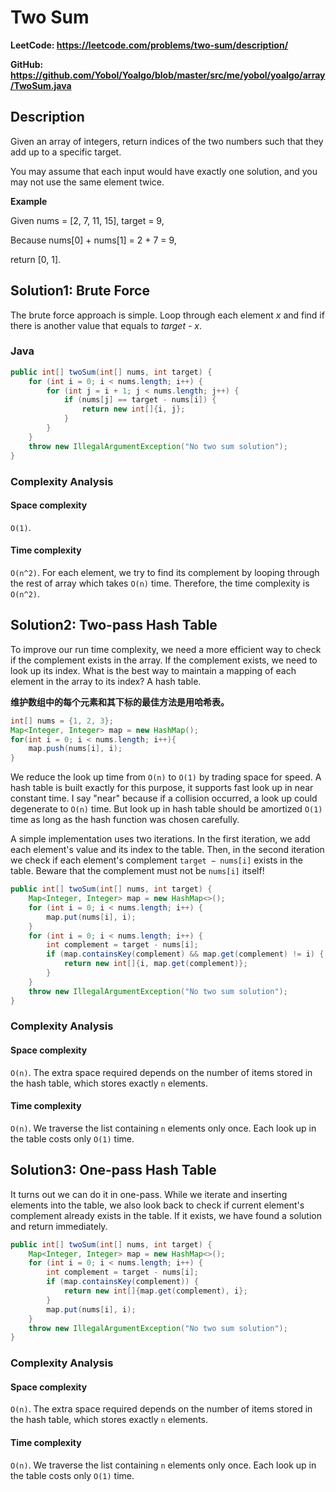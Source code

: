 # Two Sum

**LeetCode: https://leetcode.com/problems/two-sum/description/**

**GitHub: https://github.com/Yobol/Yoalgo/blob/master/src/me/yobol/yoalgo/array/TwoSum.java**

## Description

Given an array of integers, return indices of the two numbers such that they add up to a specific target.

You may assume that each input would have exactly one solution, and you may not use the same element twice.

**Example**

Given nums = [2, 7, 11, 15], target = 9,

Because nums[0] + nums[1] = 2 + 7 = 9,

return [0, 1].

## Solution1: Brute Force

The brute force approach is simple. Loop through each element *x* and find if there is another value that equals to *target - x*.

### Java

```java
public int[] twoSum(int[] nums, int target) {
    for (int i = 0; i < nums.length; i++) {
        for (int j = i + 1; j < nums.length; j++) {
            if (nums[j] == target - nums[i]) {
                return new int[]{i, j};
            }
        }
    }
    throw new IllegalArgumentException("No two sum solution");
}
```

### Complexity Analysis

#### Space complexity

`O(1)`. 

#### Time complexity

`O(n^2)`. For each element, we try to find its complement by looping through the rest of array which takes `O(n)` time. Therefore, the time complexity is `O(n^2)`.

## Solution2: Two-pass Hash Table

To improve our run time complexity, we need a more efficient way to check if the complement exists in the array. If the complement exists, we need to look up its index. What is the best way to maintain a mapping of each element in the array to its index? A hash table.

**维护数组中的每个元素和其下标的最佳方法是用哈希表。**

```java
int[] nums = {1, 2, 3}; 
Map<Integer, Integer> map = new HashMap();
for(int i = 0; i < nums.length; i++){
	map.push(nums[i], i);
}
```

We reduce the look up time from `O(n)` to `O(1)` by trading space for speed. A hash table is built exactly for this purpose, it supports fast look up in near constant time. I say "near" because if a collision occurred, a look up could degenerate to `O(n)` time. But look up in hash table should be amortized `O(1)` time as long as the hash function was chosen carefully.

A simple implementation uses two iterations. In the first iteration, we add each element's value and its index to the table. Then, in the second iteration we check if each element's complement `target − nums[i]` exists in the table. Beware that the complement must not be `nums[i]` itself!

```java
public int[] twoSum(int[] nums, int target) {
    Map<Integer, Integer> map = new HashMap<>();
    for (int i = 0; i < nums.length; i++) {
        map.put(nums[i], i);
    }
    for (int i = 0; i < nums.length; i++) {
        int complement = target - nums[i];
        if (map.containsKey(complement) && map.get(complement) != i) {
            return new int[]{i, map.get(complement)};
        }
    }
    throw new IllegalArgumentException("No two sum solution");
}
```

### Complexity Analysis

#### Space complexity

`O(n)`. The extra space required depends on the number of items stored in the hash table, which stores exactly `n` elements.

#### Time complexity

`O(n)`. We traverse the list containing `n` elements only once. Each look up in the table costs only `O(1)` time.

## Solution3: One-pass Hash Table

It turns out we can do it in one-pass. While we iterate and inserting elements into the table, we also look back to check if current element's complement already exists in the table. If it exists, we have found a solution and return immediately.

```java
public int[] twoSum(int[] nums, int target) {
    Map<Integer, Integer> map = new HashMap<>();
    for (int i = 0; i < nums.length; i++) {
        int complement = target - nums[i];
        if (map.containsKey(complement)) {
            return new int[]{map.get(complement), i};
        }
        map.put(nums[i], i);
    }
    throw new IllegalArgumentException("No two sum solution");
}
```

### Complexity Analysis

#### Space complexity

`O(n)`. The extra space required depends on the number of items stored in the hash table, which stores exactly `n` elements.

#### Time complexity

`O(n)`. We traverse the list containing `n` elements only once. Each look up in the table costs only `O(1)` time.